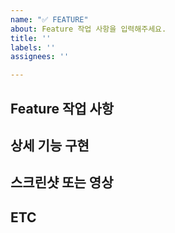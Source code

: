 ```yaml
---
name: "✅ FEATURE"
about: Feature 작업 사항을 입력해주세요.
title: ''
labels: ''
assignees: ''

---
```


## Feature 작업 사항
<!-- 해당 작업을 작성 -->

## 상세 기능 구현
<!-- 해당 작업의 어떤 기능들을 구현할 것인지 작성  -->

## 스크린샷 또는 영상
<!-- 작업이 완료되면 스크린샷 첨부 -->

## ETC
<!-- 그 외 -->
